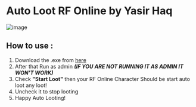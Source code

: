 # Auto Loot RF Online by Yasir Haq

![image](https://user-images.githubusercontent.com/41731559/68206293-fe9d2b80-fffe-11e9-8af2-8dba79f74e6f.png)


##  How to use :
1. Download the .exe from [here](https://github.com/yasirrhaq/Auto_Loot_RF_Online/releases/tag/v1.0)
2. After that Run as admin ***(IF YOU ARE NOT RUNNING IT AS ADMIN IT WON'T WORK)***
3. Check **"Start Loot"** then your RF Online Character Should be start auto loot any loot!
4. Uncheck it to stop looting
5. Happy Auto Looting!
